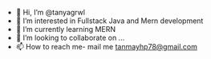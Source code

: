 - 👋 Hi, I’m @tanyagrwl
- 👀 I’m interested in Fullstack Java and Mern development
- 🌱 I’m currently learning MERN
- 💞️ I’m looking to collaborate on ...
- 📫 How to reach me- mail me tanmayhp78@gmail.com

<!---
tanyagrwl/tanyagrwl is a ✨ special ✨ repository because its `README.md` (this file) appears on your GitHub profile.
You can click the Preview link to take a look at your changes.
--->
